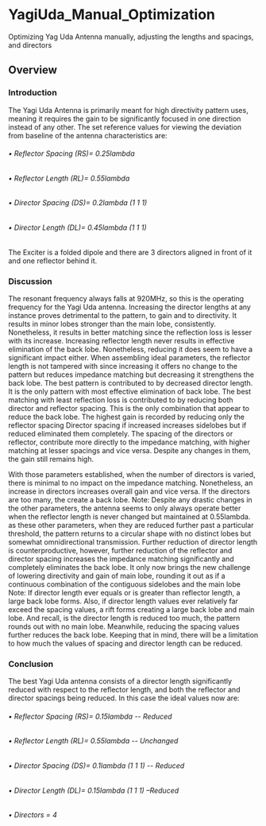 # YagiUda_Manual_Optimization
Optimizing Yag Uda Antenna manually, adjusting the lengths and spacings, and directors 
## Overview

### Introduction
The Yagi Uda Antenna is primarily meant for high directivity pattern uses, meaning it requires the gain to be significantly focused in one direction instead of any other.
The set reference values for viewing the deviation from baseline of the antenna characteristics are:
  ###### •	Reflector Spacing (RS)= 0.25lambda
  ###### •	Reflector Length (RL)= 0.55lambda
  ######  •	Director Spacing (DS)= 0.2lambda (1 1 1)
  ###### •	Director Length (DL)= 0.45lambda (1 1 1)
The Exciter is a folded dipole and there are 3 directors aligned in front of it and one reflector behind it.

### Discussion

The resonant frequency always falls at 920MHz, so this is the operating frequency for the Yagi Uda antenna.
Increasing the director lengths at any instance proves detrimental to the pattern, to gain and to directivity. It results in minor lobes stronger than the main lobe, consistently. Nonetheless, it results in better matching since the reflection loss is lesser with its increase.
Increasing reflector length never results in effective elimination of the back lobe. Nonetheless, reducing it does seem to have a significant impact either. When assembling ideal parameters, the reflector length is not tampered with since increasing it offers no change to the pattern but reduces impedance matching but decreasing it strengthens the back lobe. 
The best pattern is contributed to by decreased director length. It is the only pattern with most effective elimination of back lobe.
The best matching with least reflection loss is contributed to by reducing both director and reflector spacing. This is the only combination that appear to reduce the back lobe.
The highest gain is recorded by reducing only the reflector spacing
Director spacing if increased increases sidelobes but if reduced eliminated them completely. 
The spacing of the directors or reflector, contribute more directly to the impedance matching, with higher matching at lesser spacings and vice versa. Despite any changes in them, the gain still remains high.

With those parameters established, when the number of directors is varied, there is minimal to no impact on the impedance matching. Nonetheless, an increase in directors increases overall gain and vice versa. If the directors are too many, the create a back lobe. 
Note: Despite any drastic changes in the other parameters, the antenna seems to only always operate better when the reflector length is never changed but maintained at 0.55lambda. as these other parameters, when they are reduced further past a particular threshold, the pattern returns to a circular shape with no distinct lobes but somewhat omnidirectional transmission. Further reduction of director length is counterproductive, however, further reduction of the reflector and director spacing increases the impedance matching significantly and completely eliminates the back lobe. It only now brings the new challenge of lowering directivity and gain of main lobe, rounding it out as if a continuous combination of the contiguous sidelobes and the main lobe 
Note: If director length ever equals or is greater than reflector length, a large back lobe forms. Also, if director length values ever relatively far exceed the spacing values, a rift forms creating a large back lobe and main lobe. And recall, is the director length is reduced too much, the pattern rounds out with no main lobe. Meanwhile, reducing the spacing values further reduces the back lobe. Keeping that in mind, there will be a limitation to how much the values of spacing and director length can be reduced.

### Conclusion
The best Yagi Uda antenna consists of a director length significantly reduced with respect to the reflector length, and both the reflector and director spacings being reduced.
In this case the ideal values now are:
 ###### •	Reflector Spacing (RS)= 0.15lambda -- Reduced
 ###### •	Reflector Length (RL)= 0.55lambda -- Unchanged
 ######  •	Director Spacing (DS)= 0.1lambda (1 1 1) -- Reduced
 ######  •	Director Length (DL)= 0.15lambda (1 1 1) –Reduced
 ###### •	Directors = 4

